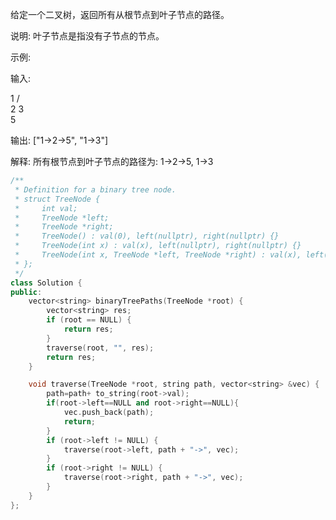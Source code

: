 给定一个二叉树，返回所有从根节点到叶子节点的路径。

说明: 叶子节点是指没有子节点的节点。

示例:

输入:

   1
       /   \
      2     3
       \
         5

输出: ["1->2->5", "1->3"]

解释: 所有根节点到叶子节点的路径为: 1->2->5, 1->3

```cpp
/**
 * Definition for a binary tree node.
 * struct TreeNode {
 *     int val;
 *     TreeNode *left;
 *     TreeNode *right;
 *     TreeNode() : val(0), left(nullptr), right(nullptr) {}
 *     TreeNode(int x) : val(x), left(nullptr), right(nullptr) {}
 *     TreeNode(int x, TreeNode *left, TreeNode *right) : val(x), left(left), right(right) {}
 * };
 */
class Solution {
public:
    vector<string> binaryTreePaths(TreeNode *root) {
        vector<string> res;
        if (root == NULL) {
            return res;
        }
        traverse(root, "", res);
        return res;
    }

    void traverse(TreeNode *root, string path, vector<string> &vec) {
        path=path+ to_string(root->val);
        if(root->left==NULL and root->right==NULL){
            vec.push_back(path);
            return;
        }
        if (root->left != NULL) {
            traverse(root->left, path + "->", vec);
        }
        if (root->right != NULL) {
            traverse(root->right, path + "->", vec);
        }
    }
};
```

